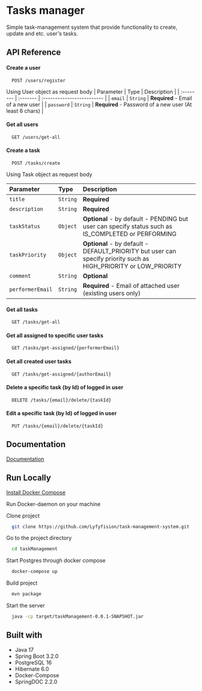 
# Tasks manager

Simple task-management system that provide functionality to create, update and etc. user's tasks.


## API Reference

#### Create a user

```http
  POST /users/register
```
Using User object as request body
| Parameter | Type     | Description                |
| :-------- | :------- | :------------------------- |
| `email` | `String` | **Required** - Email of a new user |
| `password` | `String` | **Required** - Password of a new user (At least 6 chars) |

#### Get all users

```http
  GET /users/get-all
```

#### Create a task

```http
  POST /tasks/create
```
Using Task object as request body

| Parameter | Type     | Description                |
| :-------- | :------- | :------------------------- |
| `title` | `String` | **Required**  |
| `description` | `String` | **Required**  |
| `taskStatus` | `Object` | **Optional** - by default - PENDING but user can specify status such as IS_COMPLETED or PERFORMING |
| `taskPriority` | `Object` | **Optional** - by default - DEFAULT_PRIORITY but user can specify priority such as HIGH_PRIORITY or LOW_PRIORITY |
| `comment` | `String` | **Optional**  |
| `performerEmail` | `String` | **Required** - Email of attached user (existing users only) |

#### Get all tasks

```http
  GET /tasks/get-all
```

#### Get all assigned to specific user tasks

```http
  GET /tasks/get-assigned/{performerEmail}
```

#### Get all created user tasks

```http
  GET /tasks/get-assigned/{authorEmail}
```

#### Delete a specific task (by Id) of logged in user

```http
  DELETE /tasks/{email}/delete/{taskId}
```

#### Edit a specific task (by Id) of logged in user

```http
  PUT /tasks/{email}/delete/{taskId}
```







## Documentation

[Documentation](http://localhost:8080/swagger-ui/index.html)


## Run Locally
[Install Docker Compose](https://docs.docker.com/compose/install/)

Run Docker-daemon on your machine

Clone project
```bash
  git clone https://github.com/Lyfyfision/task-management-system.git
```

Go to the project directory

```bash
  cd taskManagement
```
Start Postgres through docker compose

```bash
  docker-compose up
```
Build project

```bash
  mvn package
```

Start the server

```bash
  java -cp target/taskManagement-0.0.1-SNAPSHOT.jar

```


## Built with
- Java 17
- Spring Boot 3.2.0
- PostgreSQL 16
- Hibernate 6.0
- Docker-Compose
- SpringDOC 2.2.0